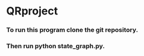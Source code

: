 # QRproject
### To run this program clone the git repository.
### Then run python state_graph.py.
### 
